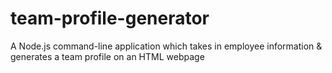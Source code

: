 # team-profile-generator
A Node.js command-line application which takes in employee information &amp; generates a team profile on an HTML webpage
